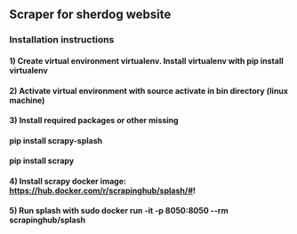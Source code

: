 ## Scraper for sherdog website
### Installation instructions
#### 1) Create virtual environment virtualenv.  Install virtualenv with pip install virtualenv
#### 2) Activate virtual environment with source activate in bin directory (linux machine)
#### 3) Install required packages or other missing
####     pip install scrapy-splash 
####     pip install scrapy
#### 4) Install scrapy docker image: https://hub.docker.com/r/scrapinghub/splash/#!
#### 5) Run splash with sudo docker run -it -p 8050:8050 --rm scrapinghub/splash
